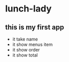 # lunch-lady

## this is my first app

- it take name 
- it show menus item
- it show order
- it show total
